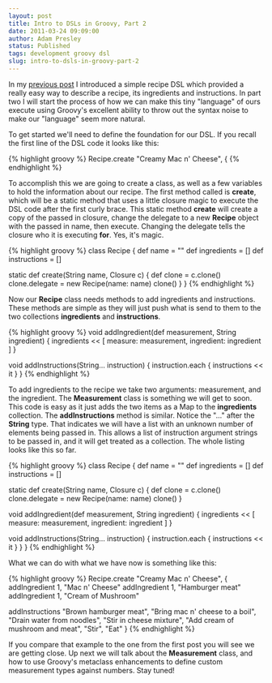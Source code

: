```yaml
---
layout: post
title: Intro to DSLs in Groovy, Part 2
date: 2011-03-24 09:09:00
author: Adam Presley
status: Published
tags: development groovy dsl
slug: intro-to-dsls-in-groovy-part-2
---
```


In my [previous post](|filename|/intro-to-dsls-in-groovy-part-1.md) I introduced a simple recipe DSL which provided
a really easy way to describe a recipe, its ingredients and
instructions. In part two I will start the process of how we can make
this tiny "language" of ours execute using Groovy's excellent ability to
throw out the syntax noise to make our "language" seem more natural.

To get started we'll need to define the foundation for our DSL. If you
recall the first line of the DSL code it looks like this:

{% highlight groovy %}
Recipe.create "Creamy Mac n' Cheese", {
{% endhighlight %}

To accomplish this we are going to create a class, as well as a few
variables to hold the information about our recipe. The first method
called is **create**, which will be a static method that uses a little
closure magic to execute the DSL code after the first curly brace. This
static method **create** will create a copy of the passed in closure,
change the delegate to a new **Recipe** object with the passed in name,
then execute. Changing the delegate tells the closure who it is
executing **for**. Yes, it's magic.

{% highlight groovy %}
class Recipe {
   def name = ""
   def ingredients = []
   def instructions = []

   static def create(String name, Closure c) {
      def clone = c.clone()
      clone.delegate = new Recipe(name: name)
      clone()
   }
}
{% endhighlight %}

Now our **Recipe** class needs methods to add ingredients and
instructions. These methods are simple as they will just push what is
send to them to the two collections **ingredients** and
**instructions**.

{% highlight groovy %}
void addIngredient(def measurement, String ingredient) {
   ingredients << [ measure: measurement, ingredient: ingredient ]
}

void addInstructions(String... instruction) {
   instruction.each { instructions << it }
}
{% endhighlight %}

To add ingredients to the recipe we take two arguments: measurement, and
the ingredient. The **Measurement** class is something we will get to
soon. This code is easy as it just adds the two items as a Map to the
**ingredients** collection. The **addInstructions** method is similar.
Notice the "..." after the **String** type. That indicates we will have
a list with an unknown number of elements being passed in. This allows a
list of instruction argument strings to be passed in, and it will get
treated as a collection. The whole listing looks like this so far.

{% highlight groovy %}
class Recipe {
   def name = ""
   def ingredients = []
   def instructions = []

   static def create(String name, Closure c) {
      def clone = c.clone()
      clone.delegate = new Recipe(name: name)
      clone()
   }

   void addIngredient(def measurement, String ingredient) {
      ingredients << [ measure: measurement, ingredient: ingredient ]
   }

   void addInstructions(String... instruction) {
      instruction.each { instructions << it }
   }
}
{% endhighlight %}

What we can do with what we have now is something like this:

{% highlight groovy %}
Recipe.create "Creamy Mac n' Cheese", { 
   addIngredient 1, "Mac n' Cheese"
   addIngredient 1, "Hamburger meat"
   addIngredient 1, "Cream of Mushroom"

   addInstructions "Brown hamburger meat",
      "Bring mac n' cheese to a boil",
      "Drain water from noodles",
      "Stir in cheese mixture",
      "Add cream of mushroom and meat",
      "Stir",
      "Eat"
}
{% endhighlight %}

If you compare that example to the one from the first post you will see
we are getting close. Up next we will talk about the **Measurement**
class, and how to use Groovy's metaclass enhancements to define custom
measurement types against numbers. Stay tuned!
